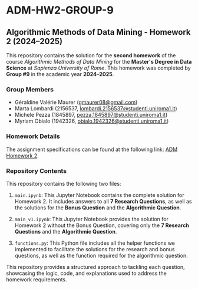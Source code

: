 # ADM-HW2-GROUP-9
## Algorithmic Methods of Data Mining - Homework 2 (2024–2025)

This repository contains the solution for the **second homework** of the course *Algorithmic Methods of Data Mining* for the **Master's Degree in Data Science** at *Sapienza University of Rome*. This homework was completed by **Group #9** in the academic year **2024–2025**. 

### Group Members
- Géraldine Valérie Maurer (gmaurer08@gmail.com)
- Marta Lombardi (2156537, lombardi.2156537@studenti.uniroma1.it)
- Michele Pezza (1845897, pezza.1845897@studenti.uniroma1.it)
- Myriam Obialo (1942326, obialo.1942326@studenti.uniroma1.it)

### Homework Details
The assignment specifications can be found at the following link: [ADM Homework 2](https://github.com/Sapienza-University-Rome/ADM/tree/master/2024/Homework_2).

### Repository Contents
This repository contains the following two files:

1. `main.ipynb`: This Jupyter Notebook contains the complete solution for Homework 2. It includes answers to all **7 Research Questions**, as well as the solutions for the **Bonus Question** and the **Algorithmic Question**.
  
2. `main_v1.ipynb`: This Jupyter Notebook provides the solution for Homework 2 without the Bonus Question, covering only the **7 Research Questions** and the **Algorithmic Question**.

3. `functions.py`: This Python file includes all the helper functions we implemented to facilitate the solutions for the research and bonus questions, as well as the function required for the algorithmic question.

This repository provides a structured approach to tackling each question, showcasing the logic, code, and explanations used to address the homework requirements.
